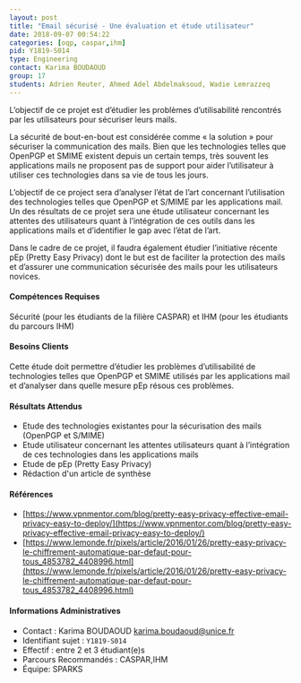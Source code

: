 ```yaml
---
layout: post
title: "Email sécurisé - Une évaluation et étude utilisateur"
date: 2018-09-07 00:54:22
categories: [oqp, caspar,ihm]
pid: Y1819-S014
type: Engineering
contact: Karima BOUDAOUD
group: 17
students: Adrien Reuter, Ahmed Adel Abdelmaksoud, Wadie Lemrazzeq
---
```

       
L’objectif  de ce projet est d’étudier les problèmes  d’utilisabilité rencontrés par les utilisateurs pour sécuriser leurs mails.


La sécurité de bout-en-bout est considérée comme « la solution » pour sécuriser la communication des mails. Bien que les technologies telles que OpenPGP et SMIME existent depuis un certain temps, très souvent les applications mails ne proposent pas de support 
pour aider l’utilisateur à utiliser ces technologies dans sa vie de tous les jours.

L’objectif de ce project sera d’analyser l’état de l’art  concernant l’utilisation des technologies telles que OpenPGP et S/MIME par les applications mail. Un des résultats de ce projet sera une étude utilisateur concernant les attentes des utilisateurs quant à l’intégration de ces outils dans les applications mails et d’identifier le gap avec l’état de l’art.

Dans le cadre de ce projet, il faudra également  étudier l’initiative récente pEp (Pretty Easy Privacy) dont le but est de faciliter la protection des  mails  et d’assurer une communication sécurisée des mails pour les utilisateurs novices.


#### Compétences Requises
Sécurité (pour les étudiants de la filière CASPAR) et IHM (pour les étudiants du parcours IHM)



     

#### Besoins Clients
Cette étude doit permettre  d’étudier les problèmes d’utilisabilité  de technologies telles que OpenPGP et SMIME utilisés par les applications mail et d’analyser dans quelle mesure pEp résous ces problèmes.


#### Résultats Attendus
- Etude des technologies existantes pour la sécurisation des mails (OpenPGP et S/MIME)
- Etude utilisateur concernant les attentes utilisateurs quant à l’intégration de ces technologies dans les applications mails
- Etude de pEp (Pretty Easy Privacy)
- Rédaction d'un article de synthèse


#### Références

  * [https://www.vpnmentor.com/blog/pretty-easy-privacy-effective-email-privacy-easy-to-deploy/](https://www.vpnmentor.com/blog/pretty-easy-privacy-effective-email-privacy-easy-to-deploy/)
  * [https://www.lemonde.fr/pixels/article/2016/01/26/pretty-easy-privacy-le-chiffrement-automatique-par-defaut-pour-tous_4853782_4408996.html](https://www.lemonde.fr/pixels/article/2016/01/26/pretty-easy-privacy-le-chiffrement-automatique-par-defaut-pour-tous_4853782_4408996.html)

#### Informations Administratives
  * Contact : Karima BOUDAOUD <karima.boudaoud@unice.fr>
  * Identifiant sujet : `Y1819-S014`
  * Effectif : entre 2 et 3 étudiant(e)s
  * Parcours Recommandés : CASPAR,IHM
  * Équipe: SPARKS

     